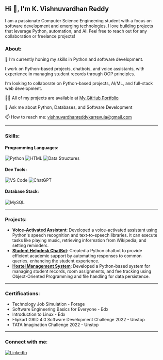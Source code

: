 ## Hi 👋, I'm K. Vishnuvardhan Reddy

I am a passionate Computer Science Engineering student with a focus on software development and emerging technologies. I love building projects that leverage Python, automation, and AI. Feel free to reach out for any collaboration or freelance projects!

### About:
🌱 I’m currently honing my skills in Python and software development.

I work on Python-based projects, chatbots, and voice assistants, with experience in managing student records through OOP principles.

I’m looking to collaborate on Python-based projects, AI/ML, and full-stack web development.

👨‍💻 All of my projects are available at [My GitHub Portfolio](https://github.com/vishnuvardhan-11)

💬 Ask me about Python, Databases, and Software Development

📫 How to reach me: vishnuvardhanreddykarrevula@gmail.com

---

### Skills:
#### **Programming Languages:**
![Python](https://img.shields.io/badge/-Python-blue) ![HTML](https://img.shields.io/badge/-HTML-orange) ![Data Structures](https://img.shields.io/badge/-DSA-brightgreen)

#### **Dev Tools:**
![VS Code](https://img.shields.io/badge/-VS%20Code-blue) ![ChatGPT](https://img.shields.io/badge/-ChatGPT-gray)

#### **Database Stack:**
![MySQL](https://img.shields.io/badge/-MySQL-lightgrey)

---

### Projects:
- **[Voice-Activated Assistant](link-to-project)**: Developed a voice-activated assistant using Python's speech recognition and text-to-speech libraries. It can execute tasks like playing music, retrieving information from Wikipedia, and setting reminders.
- **[Student Helpdesk ChatBot](link-to-project)**: Created a Python chatbot to provide efficient academic support by automating responses to common queries, enhancing the student experience.
- **[Hostel Management System](link-to-project)**: Developed a Python-based system for managing student records, room assignments, and fee tracking using Object-Oriented Programming and file handling for data persistence.

---

### Certifications:
- Technology Job Simulation - Forage
- Software Engineering Basics for Everyone - Edx
- Introduction to Linux - Edx
- Flipkart GRID 4.0 Software Development Challenge 2022 - Unstop
- TATA Imagination Challenge 2022 - Unstop

---

### Connect with me:
[![LinkedIn](https://img.shields.io/badge/-LinkedIn-blue)](www.linkedin.com/in/vishnuvardhanreddykarrevula/)
